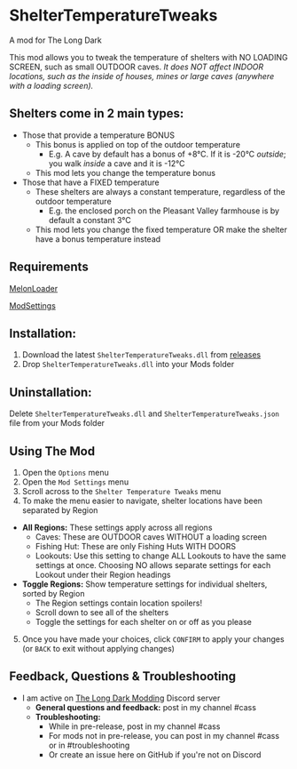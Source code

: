# ShelterTemperatureTweaks
A mod for The Long Dark

This mod allows you to tweak the temperature of shelters with NO LOADING SCREEN, such as small OUTDOOR caves. 
*It does NOT affect INDOOR locations, such as the inside of houses, mines or large caves (anywhere with a loading screen).*

## Shelters come in 2 main types:
  * Those that provide a temperature BONUS
    * This bonus is applied on top of the outdoor temperature
        * E.g. A cave by default has a bonus of +8°C. If it is -20°C *outside*; you walk *inside* a cave and it is -12°C
    * This mod lets you change the temperature bonus
  * Those that have a FIXED temperature
    * These shelters are always a constant temperature, regardless of the outdoor temperature
      * E.g. the enclosed porch on the Pleasant Valley farmhouse is by default a constant 3°C
    * This mod lets you change the fixed temperature OR make the shelter have a bonus temperature instead


## Requirements
[MelonLoader](https://github.com/HerpDerpinstine/MelonLoader/releases/latest/download/MelonLoader.Installer.exe) 
 
[ModSettings](https://github.com/zeobviouslyfakeacc/ModSettings/releases)

## Installation:
1. Download the latest ```ShelterTemperatureTweaks.dll``` from [releases](https://github.com/GruffCassquatch/ShelterTemperatureTweaks/releases)
2. Drop ```ShelterTemperatureTweaks.dll``` into your Mods folder

## Uninstallation:
Delete ```ShelterTemperatureTweaks.dll``` and ```ShelterTemperatureTweaks.json``` file from your Mods folder

## Using The Mod
1. Open the ```Options``` menu
2. Open the ```Mod Settings``` menu
3. Scroll across to the ```Shelter Temperature Tweaks``` menu
4. To make the menu easier to navigate, shelter locations have been separated by Region
* **All Regions:** These settings apply across all regions
    * Caves: These are OUTDOOR caves WITHOUT a loading screen
    * Fishing Hut: These are only Fishing Huts WITH DOORS
    * Lookouts: Use this setting to change ALL Lookouts to have the same settings at once. Choosing NO allows separate settings for each Lookout under their Region headings
* **Toggle Regions:** Show temperature settings for individual shelters, sorted by Region
    * The Region settings contain location spoilers!
    * Scroll down to see all of the shelters
    * Toggle the settings for each shelter on or off as you please
5. Once you have made your choices, click ```CONFIRM``` to apply your changes (or ```BACK``` to exit without applying changes)

## Feedback, Questions & Troubleshooting
* I am active on [The Long Dark Modding](https://discord.gg/QvFE7VV4WZ) Discord server
	* **General questions and feedback:** post in my channel #cass
	* **Troubleshooting:** 
		* While in pre-release, post in my channel #cass 
		* For mods not in pre-release, you can post in my channel #cass or in #troubleshooting 
		* Or create an issue here on GitHub if you're not on Discord
